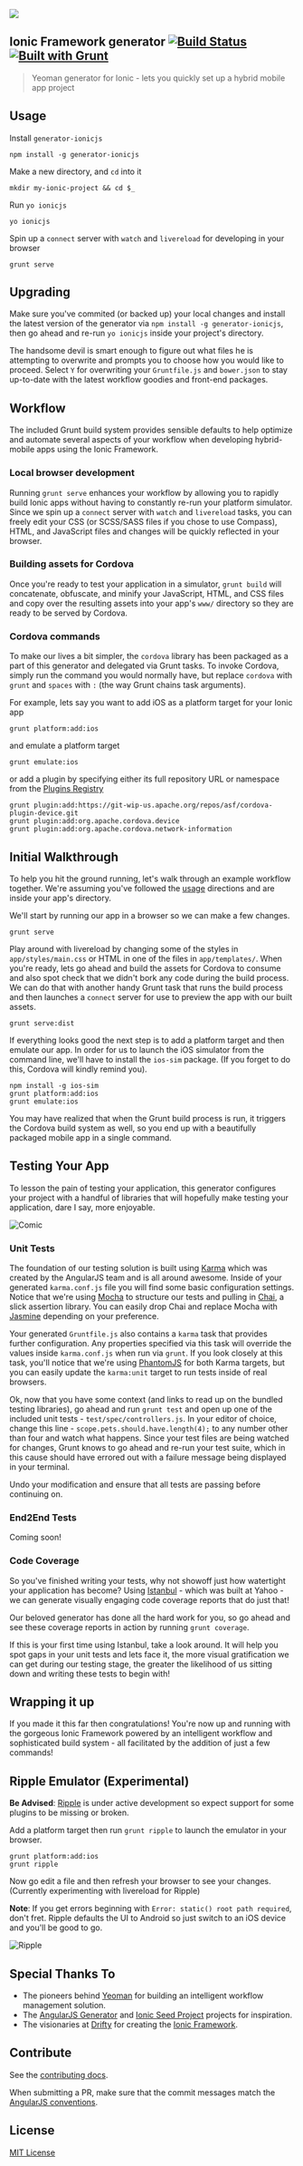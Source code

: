 ![](http://i.imgur.com/BGrt2QK.png)

## Ionic Framework generator [![Build Status](https://api.travis-ci.org/diegonetto/generator-ionic.png?branch=master)](https://travis-ci.org/diegonetto/generator-ionic) [![Built with Grunt](https://cdn.gruntjs.com/builtwith.png)](http://gruntjs.com/)

> Yeoman generator for Ionic - lets you quickly set up a hybrid mobile app project

## Usage
Install `generator-ionicjs`
```
npm install -g generator-ionicjs
```

Make a new directory, and `cd` into it
```
mkdir my-ionic-project && cd $_
```

Run `yo ionicjs`
```
yo ionicjs
```

Spin up a `connect` server with `watch` and `livereload` for developing in your browser
```
grunt serve
```
## Upgrading
Make sure you've commited (or backed up) your local changes and install the latest version of the generator via `npm install -g generator-ionicjs`, then go ahead and re-run `yo ionicjs` inside your project's directory.

The handsome devil is smart enough to figure out what files he is attempting to overwrite and prompts you to choose how you would like to proceed. Select `Y` for overwriting your `Gruntfile.js` and `bower.json` to stay up-to-date with the latest workflow goodies and front-end packages.

## Workflow
The included Grunt build system provides sensible defaults to help optimize and automate several aspects of your workflow when developing hybrid-mobile apps using the Ionic Framework.

### Local browser development
Running `grunt serve` enhances your workflow by allowing you to rapidly build Ionic apps without having to constantly re-run your platform simulator. Since we spin up a `connect` server with `watch` and `livereload` tasks, you can freely edit your CSS (or SCSS/SASS files if you chose to use Compass), HTML, and JavaScript files and changes will be quickly reflected in your browser.

### Building assets for Cordova
Once you're ready to test your application in a simulator, `grunt build` will concatenate, obfuscate, and minify your JavaScript, HTML, and CSS files and copy over the resulting assets into your app's `www/` directory so they are ready to be served by Cordova.

### Cordova commands
To make our lives a bit simpler, the `cordova` library has been packaged as a part of this generator and delegated via Grunt tasks. To invoke Cordova, simply run the command you would normally have, but replace `cordova` with `grunt` and `spaces` with `:` (the way Grunt chains task arguments).

For example, lets say you want to add iOS as a platform target for your Ionic app
```
grunt platform:add:ios
```
and emulate a platform target
```
grunt emulate:ios
```
or add a plugin by specifying either its full repository URL or namespace from the [Plugins Registry](http://plugins.cordova.io)
```
grunt plugin:add:https://git-wip-us.apache.org/repos/asf/cordova-plugin-device.git
grunt plugin:add:org.apache.cordova.device
grunt plugin:add:org.apache.cordova.network-information
```

## Initial Walkthrough
To help you hit the ground running, let's walk through an example workflow together. We're assuming you've followed the [usage](https://github.com/diegonetto/generator-ionic#usage) directions and are inside your app's directory.

We'll start by running our app in a browser so we can make a few changes.
```
grunt serve
```
Play around with livereload by changing some of the styles in `app/styles/main.css` or HTML in one of the files in `app/templates/`. When you're ready, lets go ahead and build the assets for Cordova to consume and also spot check that we didn't bork any code during the build process. We can do that with another handy Grunt task that runs the build process and then launches a `connect` server for use to preview the app with our built assets.
```
grunt serve:dist
```
If everything looks good the next step is to add a platform target and then emulate our app. In order for us to launch the iOS simulator from the command line, we'll have to install the `ios-sim` package. (If you forget to do this, Cordova will kindly remind you).
```
npm install -g ios-sim
grunt platform:add:ios
grunt emulate:ios
```
You may have realized that when the Grunt build process is run, it triggers the Cordova build system as well, so you end up with a beautifully packaged mobile app in a single command.

## Testing Your App
To lesson the pain of testing your application, this generator configures your project with a handful of libraries that will hopefully make testing your application, dare I say, more enjoyable.

![Comic](http://dilbert.com/dyn/str_strip/000000000/00000000/0000000/100000/10000/6000/600/116640/116640.strip.gif)

### Unit Tests
The foundation of our testing solution is built using [Karma](http://karma-runner.github.io/) which was created by the AngularJS team and is all around awesome. Inside of your generated `karma.conf.js` file you will find some basic configuration settings. Notice that we're using [Mocha](http://visionmedia.github.io/mocha/) to structure our tests and pulling in [Chai](http://chaijs.com/), a slick assertion library. You can easily drop Chai and replace Mocha with [Jasmine](http://jasmine.github.io/) depending on your preference.

Your generated `Gruntfile.js` also contains a `karma` task that provides further configuration. Any properties specified via this task will override the values inside `karma.conf.js` when run via `grunt`. If you look closely at this task, you'll notice that we're using [PhantomJS](http://phantomjs.org/) for both Karma targets, but you can easily update the `karma:unit` target to run tests inside of real browsers.

Ok, now that you have some context (and links to read up on the bundled testing libraries), go ahead and run `grunt test` and open up one of the included unit tests - `test/spec/controllers.js`. In your editor of choice, change this line - `scope.pets.should.have.length(4);` to any number other than four and watch what happens. Since your test files are being watched for changes, Grunt knows to go ahead and re-run your test suite, which in this cause should have errored out with a failure message being displayed in your terminal.

Undo your modification and ensure that all tests are passing before continuing on.

### End2End Tests
Coming soon!

### Code Coverage
So you've finished writing your tests, why not showoff just how watertight your application has become? Using [Istanbul](http://gotwarlost.github.io/istanbul/) - which was built at Yahoo - we can generate visually engaging code coverage reports that do just that!

Our beloved generator has done all the hard work for you, so go ahead and see these coverage reports in action by running `grunt coverage`.

If this is your first time using Istanbul, take a look around. It will help you spot gaps in your unit tests and lets face it, the more visual gratification we can get during our testing stage, the greater the likelihood of us sitting down and writing these tests to begin with!

## Wrapping it up
If you made it this far then congratulations! You're now up and running with the gorgeous Ionic Framework powered by an intelligent workflow and sophisticated build system - all facilitated by the addition of just a few commands!

## Ripple Emulator (Experimental)
**Be Advised**: [Ripple](http://ripple.incubator.apache.org/) is under active development so expect support for some plugins to be missing or broken.

Add a platform target then run `grunt ripple` to launch the emulator in your browser.
```
grunt platform:add:ios
grunt ripple
```

Now go edit a file and then refresh your browser to see your changes. (Currently experimenting with livereload for Ripple)

**Note**: If you get errors beginning with `Error: static() root path required`, don't fret. Ripple defaults the UI to Android so just switch to an iOS device and you'll be good to go.

![Ripple](http://i.imgur.com/LA4Hip1l.png)


## Special Thanks To
* The pioneers behind [Yeoman](http://yeoman.io/) for building an intelligent workflow management solution.
* The [AngularJS Generator](https://github.com/yeoman/generator-angular) and [Ionic Seed Project](https://github.com/driftyco/ionic-angular-cordova-seed) projects for inspiration.
* The visionaries at [Drifty](http://drifty.com) for creating the [Ionic Framework](http://ionicframework.com/).

## Contribute

See the [contributing docs](https://github.com/diegonetto/generator-ionic/blob/master/contributing.md).

When submitting a PR, make sure that the commit messages match the [AngularJS conventions](https://docs.google.com/document/d/1QrDFcIiPjSLDn3EL15IJygNPiHORgU1_OOAqWjiDU5Y/).

## License

[MIT License](http://en.wikipedia.org/wiki/MIT_License)
